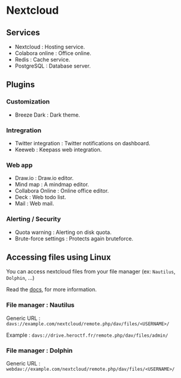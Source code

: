 # Nextcloud

## Services

- Nextcloud : Hosting service.
- Colabora online : Office online.
- Redis : Cache service.
- PostgreSQL : Database server.

## Plugins

### Customization

- Breeze Dark : Dark theme.

### Intregration

- Twitter integration : Twitter notifications on dashboard.
- Keeweb : Keepass web integration.

### Web app

- Draw.io : Draw.io editor.
- Mind map : A mindmap editor.
- Collabora Online : Online office editor.
- Deck : Web todo list.
- Mail : Web mail.

### Alerting / Security

- Quota warning : Alerting on disk quota.
- Brute-force settings : Protects again bruteforce.

## Accessing files using Linux

You can access nextcloud files from your file manager (ex: `Nautilus`, `Dolphin`, ...)

Read the [docs](https://docs.nextcloud.com/server/20/user_manual/en/files/access_webdav.html#accessing-files-using-linux), for more information.

### File manager : Nautilus

Generic URL : `davs://example.com/nextcloud/remote.php/dav/files/<USERNAME>/`

Example : `davs://drive.heroctf.fr/remote.php/dav/files/admin/`

### File manager : Dolphin

Generic URL : `webdav://example.com/nextcloud/remote.php/dav/files/<USERNAME>/`
